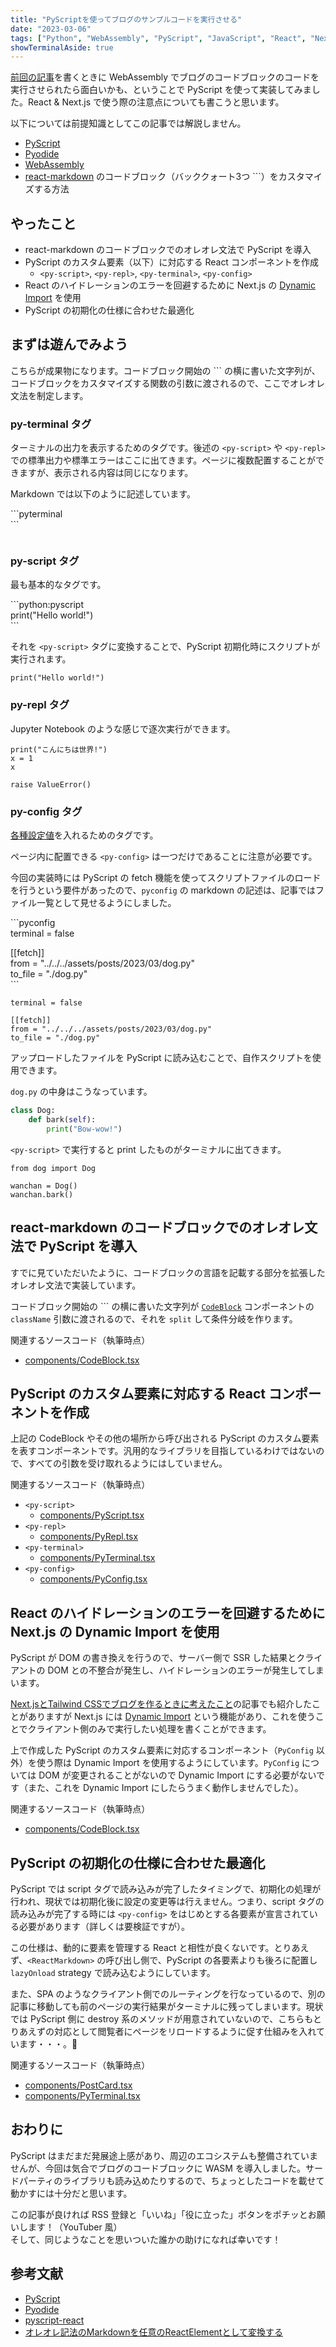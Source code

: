 ```yaml
---
title: "PyScriptを使ってブログのサンプルコードを実行させる"
date: "2023-03-06"
tags: ["Python", "WebAssembly", "PyScript", "JavaScript", "React", "Next.js"]
showTerminalAside: true
---
```


[前回の記事](/posts/2023/03/pyscript-codeblock)を書くときに WebAssembly でブログのコードブロックのコードを実行させられたら面白いかも、ということで PyScript を使って実装してみました。React & Next.js で使う際の注意点についても書こうと思います。

以下については前提知識としてこの記事では解説しません。

* [PyScript](https://pyscript.net/)
* [Pyodide](https://pyodide.org/en/stable/)
* [WebAssembly](https://webassembly.org/)
* [react-markdown](https://github.com/remarkjs/react-markdown) のコードブロック（バッククォート3つ \```）をカスタマイズする方法

## やったこと

* react-markdown のコードブロックでのオレオレ文法で PyScript を導入
* PyScript のカスタム要素（以下）に対応する React コンポーネントを作成
  * `<py-script>`, `<py-repl>`, `<py-terminal>`, `<py-config>`
* React のハイドレーションのエラーを回避するために Next.js の [Dynamic Import](https://nextjs.org/docs/advanced-features/dynamic-import) を使用
* PyScript の初期化の仕様に合わせた最適化

## まずは遊んでみよう

こちらが成果物になります。コードブロック開始の \`\`\` の横に書いた文字列が、コードブロックをカスタマイズする関数の引数に渡されるので、ここでオレオレ文法を制定します。

### py-terminal タグ

ターミナルの出力を表示するためのタグです。後述の `<py-script>` や `<py-repl>` での標準出力や標準エラーはここに出てきます。ページに複数配置することができますが、表示される内容は同じになります。

Markdown では以下のように記述しています。

\`\`\`pyterminal  
\`\`\`

```pyterminal
```

### py-script タグ

最も基本的なタグです。

\`\`\`python:pyscript  
print("Hello world!")  
\`\`\`

それを `<py-script>` タグに変換することで、PyScript 初期化時にスクリプトが実行されます。

```python:pyscript
print("Hello world!")
```

### py-repl タグ

Jupyter Notebook のような感じで逐次実行ができます。

```pyrepl
print("こんにちは世界!")
x = 1
x
```

```pyrepl
raise ValueError()
```

### py-config タグ

[各種設定値](https://docs.pyscript.net/latest/reference/elements/py-config.html)を入れるためのタグです。

ページ内に配置できる `<py-config>` は一つだけであることに注意が必要です。

今回の実装時には PyScript の fetch 機能を使ってスクリプトファイルのロードを行うという要件があったので、`pyconfig` の markdown の記述は、記事ではファイル一覧として見せるようにしました。

\`\`\`pyconfig  
terminal = false  

\[\[fetch\]\]  
from = "../../../assets/posts/2023/03/dog.py"  
to_file = "./dog.py"  
\`\`\`

```pyconfig
terminal = false

[[fetch]]
from = "../../../assets/posts/2023/03/dog.py"
to_file = "./dog.py"
```

アップロードしたファイルを PyScript に読み込むことで、自作スクリプトを使用できます。

`dog.py` の中身はこうなっています。

```python:dog.py
class Dog:
    def bark(self):
        print("Bow-wow!")
```

`<py-script>` で実行すると print したものがターミナルに出てきます。

```python:pyscript
from dog import Dog

wanchan = Dog()
wanchan.bark()
```

## react-markdown のコードブロックでのオレオレ文法で PyScript を導入

すでに見ていただいたように、コードブロックの言語を記載する部分を拡張したオレオレ文法で実装しています。

コードブロック開始の \`\`\` の横に書いた文字列が [`CodeBlock`](https://github.com/SogoKato/sogokato.github.io/blob/8769da4e6bb4bdecf4a0c59d274d4a439b66535b/components/CodeBlock.tsx) コンポーネントの `className` 引数に渡されるので、それを `split` して条件分岐を作ります。

関連するソースコード（執筆時点）
* [components/CodeBlock.tsx](https://github.com/SogoKato/sogokato.github.io/blob/cb55f79c362d9aa6578ea5c68a703b69f3c2c238/components/CodeBlock.tsx)

## PyScript のカスタム要素に対応する React コンポーネントを作成

上記の CodeBlock やその他の場所から呼び出される PyScript のカスタム要素を表すコンポーネントです。汎用的なライブラリを目指しているわけではないので、すべての引数を受け取れるようにはしていません。

関連するソースコード（執筆時点）
* `<py-script>`
  * [components/PyScript.tsx](https://github.com/SogoKato/sogokato.github.io/blob/cb55f79c362d9aa6578ea5c68a703b69f3c2c238/components/PyScript.tsx)
* `<py-repl>`
  * [components/PyRepl.tsx](https://github.com/SogoKato/sogokato.github.io/blob/cb55f79c362d9aa6578ea5c68a703b69f3c2c238/components/PyRepl.tsx)
* `<py-terminal>`
  * [components/PyTerminal.tsx](https://github.com/SogoKato/sogokato.github.io/blob/cb55f79c362d9aa6578ea5c68a703b69f3c2c238/components/PyTerminal.tsx)
* `<py-config>`
  * [components/PyConfig.tsx](https://github.com/SogoKato/sogokato.github.io/blob/cb55f79c362d9aa6578ea5c68a703b69f3c2c238/components/PyConfig.tsx)

## React のハイドレーションのエラーを回避するために Next.js の Dynamic Import を使用

PyScript が DOM の書き換えを行うので、サーバー側で SSR した結果とクライアントの DOM との不整合が発生し、ハイドレーションのエラーが発生してしまいます。

[Next.jsとTailwind CSSでブログを作るときに考えたこと](/posts/2022/11/blog-with-nextjs-and-tailwindcss)の記事でも紹介したことがありますが Next.js には [Dynamic Import](https://nextjs.org/docs/advanced-features/dynamic-import) という機能があり、これを使うことでクライアント側のみで実行したい処理を書くことができます。

上で作成した PyScript のカスタム要素に対応するコンポーネント（`PyConfig` 以外）を使う際は Dynamic Import を使用するようにしています。`PyConfig` については DOM が変更されることがないので Dynamic Import にする必要がないです（また、これを Dynamic Import にしたらうまく動作しませんでした）。

関連するソースコード（執筆時点）
* [components/CodeBlock.tsx](https://github.com/SogoKato/sogokato.github.io/blob/cb55f79c362d9aa6578ea5c68a703b69f3c2c238/components/CodeBlock.tsx)

## PyScript の初期化の仕様に合わせた最適化

PyScript では script タグで読み込みが完了したタイミングで、初期化の処理が行われ、現状では初期化後に設定の変更等は行えません。つまり、script タグの読み込みが完了する時には `<py-config>` をはじめとする各要素が宣言されている必要があります（詳しくは要検証ですが）。

この仕様は、動的に要素を管理する React と相性が良くないです。とりあえず、`<ReactMarkdown>` の呼び出し側で、PyScript の各要素よりも後ろに配置し `lazyOnload` strategy で読み込むようにしています。

また、SPA のようなクライアント側でのルーティングを行なっているので、別の記事に移動しても前のページの実行結果がターミナルに残ってしまいます。現状では PyScript 側に destroy 系のメソッドが用意されていないので、こちらもとりあえずの対応として閲覧者にページをリロードするように促す仕組みを入れています・・・。🙇

関連するソースコード（執筆時点）
* [components/PostCard.tsx](https://github.com/SogoKato/sogokato.github.io/blob/cb55f79c362d9aa6578ea5c68a703b69f3c2c238/components/PostCard.tsx)
* [components/PyTerminal.tsx](https://github.com/SogoKato/sogokato.github.io/blob/cb55f79c362d9aa6578ea5c68a703b69f3c2c238/components/PyTerminal.tsx)

## おわりに

PyScript はまだまだ発展途上感があり、周辺のエコシステムも整備されていませんが、今回は気合でブログのコードブロックに WASM を導入しました。サードパーティのライブラリも読み込めたりするので、ちょっとしたコードを載せて動かすには十分だと思います。

この記事が良ければ RSS 登録と「いいね」「役に立った」ボタンをポチッとお願いします！（YouTuber 風）  
そして、同じようなことを思いついた誰かの助けになれば幸いです！

## 参考文献

* [PyScript](https://pyscript.net/)
* [Pyodide](https://pyodide.org/en/stable/)
* [pyscript-react](https://github.com/Py4Js/pyscript-react)
* [オレオレ記法のMarkdownを任意のReactElementとして変換する](https://qiita.com/bigmon/items/de62335fbf8388192499)
